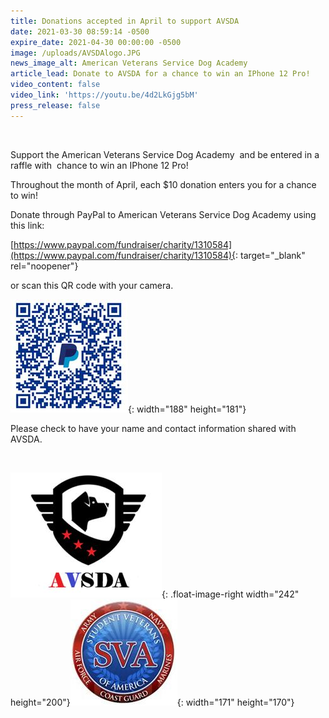 ```yaml
---
title: Donations accepted in April to support AVSDA
date: 2021-03-30 08:59:14 -0500
expire_date: 2021-04-30 00:00:00 -0500
image: /uploads/AVSDAlogo.JPG
news_image_alt: American Veterans Service Dog Academy
article_lead: Donate to AVSDA for a chance to win an IPhone 12 Pro!
video_content: false
video_link: 'https://youtu.be/4d2LkGjg5bM'
press_release: false
---
```

&nbsp;

Support the American Veterans Service Dog Academy&nbsp; and be entered in a raffle with&nbsp; chance to win an IPhone 12 Pro\!

Throughout the month of April, each $10 donation enters you for a chance to win\!

Donate through PayPal to American Veterans Service Dog Academy using this link:

[https://www.paypal.com/fundraiser/charity/1310584](https://www.paypal.com/fundraiser/charity/1310584){: target="_blank" rel="noopener"}

or scan this QR code with your camera.

![](/uploads/AVSDAQRcode.JPG){: width="188" height="181"}

Please check to have your name and contact information shared with AVSDA.

&nbsp;

![](/uploads/AVSDAlogo.JPG){: .float-image-right width="242" height="200"}![](/uploads/StudentVeteransofAmericalogo.JPG){: width="171" height="170"}

&nbsp;

&nbsp;

&nbsp;

&nbsp;

&nbsp;
